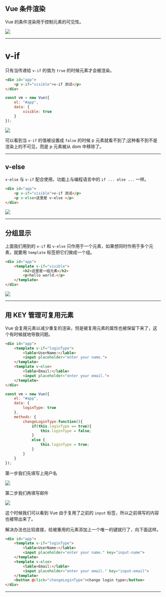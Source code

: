 ## Vue 条件渲染
Vue 的条件渲染用于控制元素的可见性。

![](static/2021-01/vue-condition-render.jpg)

---

# v-if 
只有当传递给 `v-if` 的值为 `true` 的时候元素才会被渲染。
```html
<div id="app">
    <p v-if="visible">v-if 测试</p>
</div>
```
```js
const vm = new Vue({
    el: "#app",
    data: {
        visible: true
    } 
});
```
![](static/2021-01/vue-if.jpeg)

可以看到当 `v-if` 的值被设置成 `false` 的时候 p 元素就看不到了;这种看不到不是渲染上的不可见，而是 p 元素被从 dom 中移除了。

---





##  v-else
`v-else` 与 `v-if` 配合使用，功能上与编程语言中的 `if ... else ...` 一样。
```html
<div id="app">
    <p v-if="visible">v-if 测试</p>
    <p v-else>这里是 v-else </p>
</div>
```
![](static/2021-01/vue-else.jpeg)

---

## 分组显示
上面我们用到的 `v-if` 和 `v-else` 只作用于一个元素，如果想同时作用于多个元素，就要用 `template` 标签把它们做成一个组。
```html
<div id="app">
    <template v-if="visible">
        <h2>这里是一组元素</h2>
        <p>hello world.</p>
    </template>
</div>
```
![](static/2021-01/vue-template.jpeg)

---

## 用 KEY 管理可复用元素
Vue 会复用元素以减少重复的渲染，但是被复用元素的属性也被保留下来了，这个有时候就地导致问题。
```html
<div id="app">
    <template v-if="loginType">
        <lable>UserName:</lable>
        <input placeholder="enter your name.">
    </template>
    <template v-else>
        <lable>Email:</lable>
        <input placeholder="enter your email.">
    </template>
</div>
```
```js
const vm = new Vue({
    el: "#app",
    data: {
        loginType: true
    },
    methods: {
        changeLoginType:function(){
            if(this.loginType == true){
                this.loginType = false;
            }
            else {
                this.loginType = true;
            }
        }
    }
});
```
第一步我们先填写上用户名

![](static/2021-01/vue-key-01.jpeg)

第二步我们再填写邮件

![](static/2021-01/vue-key-02.md.jpg)

这个时候我们可以看到 Vue 由于复用了之前的 `input` 标签，所以之前填写的内容也被带出来了。

解决办法也比较直接，给被重用的元素添加上一个唯一的键就行了，向下面这样。
```html
<div id="app">
    <template v-if="loginType">
        <lable>UserName:</lable>
        <input placeholder="enter your name." key="input-name">
    </template>
    <template v-else>
        <lable>Email:</lable>
        <input placeholder="enter your email." key="input-email">
    </template>
    <button @click="changeLoginType">change login type</button>
</div>
```

---